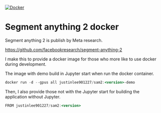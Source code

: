 [![Docker](https://img.shields.io/docker/pulls/justinlee901227/sam2)](https://hub.docker.com/r/justinlee901227/sam2)
# Segment anything 2 docker

Segment anything 2 is publish by Meta research.

https://github.com/facebookresearch/segment-anything-2

I make this to provide a docker image for those who more like to use docker during development.

The image with demo build in Jupyter start when run the docker container.

```jsx
docker run -d --gpus all justinlee901227/sam2:<version>-demo
```

Then, I also provide those not with the Jupyter start for building the application without Jupyter.

```jsx
FROM justinlee901227/sam2:<version>
```
